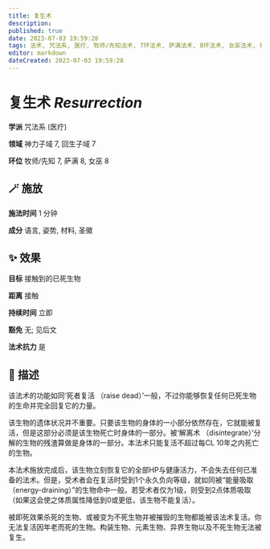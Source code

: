 ```yaml
---
title: 复生术
description: 
published: true
date: 2023-07-03 19:59:28
tags: 法术, 咒法系, 医疗, 牧师/先知法术, 7环法术, 萨满法术, 8环法术, 女巫法术, 神力子域, 回生子域
editor: markdown
dateCreated: 2023-07-03 19:59:28
---
```


# **复生术** *Resurrection*

**学派** 咒法系 (医疗) 

**领域** 神力子域 7, 回生子域 7

**环位** 牧师/先知 7, 萨满 8, 女巫 8

## 🪄 施放

**施法时间** 1 分钟

**成分** 语言, 姿势, 材料, 圣徽

## ✨ 效果 

**目标** 接触到的已死生物 

**距离** 接触  

**持续时间** 立即 

**豁免** 无; 见后文

**法术抗力** 是

## 📖 描述

该法术的功能如同‘死者复活 （raise dead）’一般，不过你能够恢复任何已死生物的生命并完全回复它的力量。

该生物的遗体状况并不重要。只要该生物的身体的一小部分依然存在，它就能被复活，但是这部分必须是该生物死亡时身体的一部分。被‘解离术 （disintegrate）’分解的生物的残渣算做是身体的一部分。本法术只能复活不超过每CL 10年之内死亡的生物。

本法术施放完成后，该生物立刻恢复它的全部HP与健康活力，不会失去任何已准备的法术。但是，受术者会在复活时受到1个永久负向等级，就如同被“能量吸取 （energy-draining）”的生物命中一般。若受术者仅为1级，则受到2点体质吸取 （如果这会使之体质属性降低到0或更低，该生物不能复活）。

被即死效果杀死的生物、或被变为不死生物并被摧毁的生物都能被该法术复活。你无法复活因年老而死的生物。构装生物、元素生物、异界生物以及不死生物无法被复生。
    
